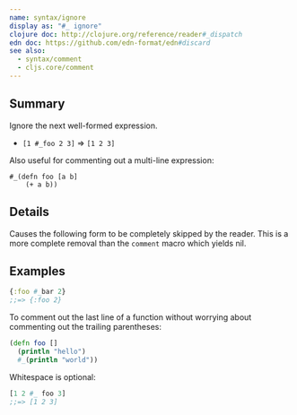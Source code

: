 ```yaml
---
name: syntax/ignore
display as: "#_ ignore"
clojure doc: http://clojure.org/reference/reader#_dispatch
edn doc: https://github.com/edn-format/edn#discard
see also:
  - syntax/comment
  - cljs.core/comment
---
```


## Summary

Ignore the next well-formed expression.

- `[1 #_foo 2 3]` => `[1 2 3]`

Also useful for commenting out a multi-line expression:

```
#_(defn foo [a b]
    (+ a b))
```

## Details

Causes the following form to be completely skipped by the reader.  This is a
more complete removal than the `comment` macro which yields nil.

## Examples

```clj
{:foo #_bar 2}
;;=> {:foo 2}
```

To comment out the last line of a function without worrying about commenting out
the trailing parentheses:

```clj
(defn foo []
  (println "hello")
  #_(println "world"))
```

Whitespace is optional:

```clj
[1 2 #_ foo 3]
;;=> [1 2 3]
```

